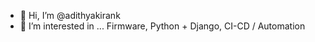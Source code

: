 - 👋 Hi, I’m @adithyakirank
- 👀 I’m interested in ... Firmware, Python + Django, CI-CD / Automation 

<!---
adithyakirank/adithyakirank is a ✨ special ✨ repository because its `README.md` (this file) appears on your GitHub profile.
You can click the Preview link to take a look at your changes.
--->
